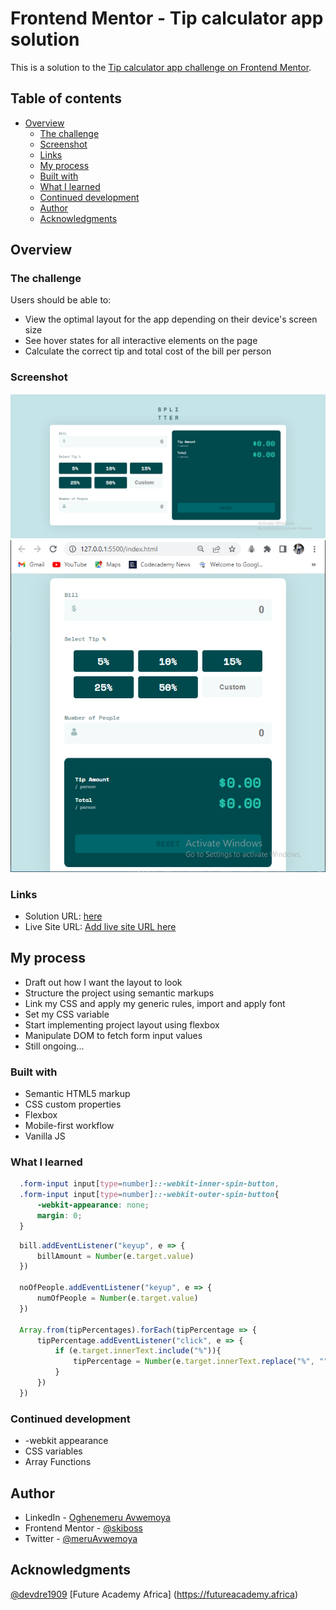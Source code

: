 # Frontend Mentor - Tip calculator app solution

This is a solution to the [Tip calculator app challenge on Frontend Mentor](https://www.frontendmentor.io/challenges/tip-calculator-app-ugJNGbJUX).

## Table of contents

- [Overview](#overview)
  - [The challenge](#the-challenge)
  - [Screenshot](#screenshot)
  - [Links](#links)
  - [My process](#my-process)
  - [Built with](#built-with)
  - [What I learned](#what-i-learned)
  - [Continued development](#continued-development)
  - [Author](#author)
  - [Acknowledgments](#acknowledgments)

## Overview

### The challenge

Users should be able to:

- View the optimal layout for the app depending on their device's screen size
- See hover states for all interactive elements on the page
- Calculate the correct tip and total cost of the bill per person

### Screenshot

![desktop_screenshot](./screenshot/desktop_implementation.PNG)
![mobile_screenshot](./screenshot/mobile_implementation.PNG)

### Links

- Solution URL: [here](https://your-solution-url.com)
- Live Site URL: [Add live site URL here](https://your-live-site-url.com)

## My process
- Draft out how I want the layout to look
- Structure the project using semantic markups
- Link my CSS and apply my generic rules, import and apply font
- Set my CSS variable
- Start implementing project layout using flexbox
- Manipulate DOM to fetch form input values
- Still ongoing... 


### Built with

- Semantic HTML5 markup
- CSS custom properties
- Flexbox
- Mobile-first workflow
- Vanilla JS

### What I learned

```css
  .form-input input[type=number]::-webkit-inner-spin-button, 
  .form-input input[type=number]::-webkit-outer-spin-button{
      -webkit-appearance: none;
      margin: 0;
  }
```
```js
  bill.addEventListener("keyup", e => {
      billAmount = Number(e.target.value)
  })

  noOfPeople.addEventListener("keyup", e => {
      numOfPeople = Number(e.target.value)
  })

  Array.from(tipPercentages).forEach(tipPercentage => {
      tipPercentage.addEventListener("click", e => {
          if (e.target.innerText.include("%")){
              tipPercentage = Number(e.target.innerText.replace("%", ""))
          }
      })
  })
```

### Continued development

- -webkit appearance
- CSS variables
- Array Functions

## Author
- LinkedIn - [Oghenemeru Avwemoya](https://www.linkedin.com/in/oghenemeruavwemoya)
- Frontend Mentor - [@skiboss](https://www.frontendmentor.io/profile/skiboss)
- Twitter - [@meruAvwemoya](https://www.twitter.com/meruAvwemoya)

## Acknowledgments

[@devdre1909](https://www.github.com/devdre1909)
[Future Academy Africa] (https://futureacademy.africa)